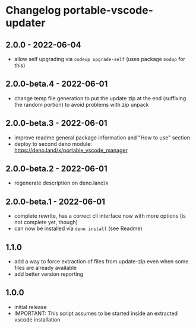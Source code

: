 # Changelog portable-vscode-updater 

## 2.0.0 - 2022-06-04

- allow self upgrading via `codeup upgrade-self` (uses package `modup` for this)

## 2.0.0-beta.4 - 2022-06-01
- change temp file generation to put the update zip at the end (suffixing the random portion) to avoid problems with zip unpack

## 2.0.0-beta.3 - 2022-06-01
- improve readme general package information and "How to use" section
- deploy to second deno module: https://deno.land/x/portable_vscode_manager

## 2.0.0-beta.2 - 2022-06-01
- regenerate description on deno.land/x

## 2.0.0-beta.1 - 2022-06-01

- complete rewrite, has a correct cli interface now with more options 
  (is not complete yet, though)
- can now be installed via `deno install` (see Readme)

## 1.1.0 

- add a way to force extraction of files from update-zip even when some files are already available
- add better version reporting

## 1.0.0 

- initial release 
- IMPORTANT: This script assumes to be started inside an extracted vscode installation